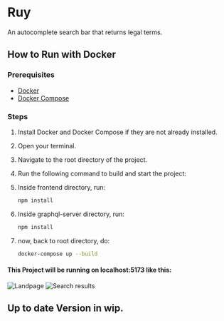 # Ruy

An autocomplete search bar that returns legal terms.

## How to Run with Docker

### Prerequisites

- [Docker](https://docs.docker.com/get-docker/)
- [Docker Compose](https://docs.docker.com/compose/install/)

### Steps

1. Install Docker and Docker Compose if they are not already installed.
2. Open your terminal.
3. Navigate to the root directory of the project.
4. Run the following command to build and start the project:
5. Inside frontend directory, run:
   
   ```sh
   npm install
   
6. Inside graphql-server directory, run:
   
   ```sh
   npm install
   
7. now, back to root directory, do:

    ```sh
   docker-compose up --build

#### This Project will be running on localhost:5173 like this:

![Landpage](images/landpage.png)
![Search results](images/searchresult.png)

## Up to date Version in wip.

